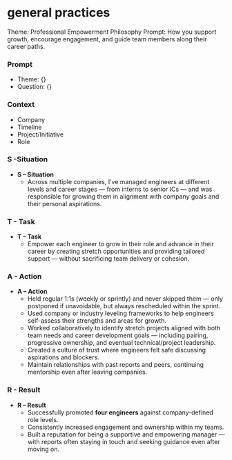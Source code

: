 # general practices

Theme: Professional Empowerment Philosophy
Prompt: How you support growth, encourage engagement, and guide team members along their career paths.

### Prompt

- Theme: {}
- Question: {}

### Context

- Company
- Timeline
- Project/Initiative
- Role

### S -Situation

- **S – Situation**
    - Across multiple companies, I’ve managed engineers at different levels and career stages — from interns to senior ICs — and was responsible for growing them in alignment with company goals and their personal aspirations.

### T - Task

- **T – Task**
    - Empower each engineer to grow in their role and advance in their career by creating stretch opportunities and providing tailored support — without sacrificing team delivery or cohesion.

### A - Action

- **A – Action**
    - Held regular 1:1s (weekly or sprintly) and never skipped them — only postponed if unavoidable, but always rescheduled within the sprint.
    - Used company or industry leveling frameworks to help engineers self-assess their strengths and areas for growth.
    - Worked collaboratively to identify stretch projects aligned with both team needs and career development goals — including pairing, progressive ownership, and eventual technical/project leadership.
    - Created a culture of trust where engineers felt safe discussing aspirations and blockers.
    - Maintain relationships with past reports and peers, continuing mentorship even after leaving companies.

### R - Result

- **R – Result**
    - Successfully promoted **four engineers** against company-defined role levels.
    - Consistently increased engagement and ownership within my teams.
    - Built a reputation for being a supportive and empowering manager — with reports often staying in touch and seeking guidance even after moving on.